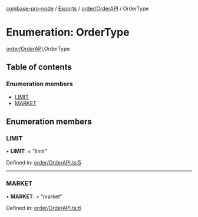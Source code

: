 [coinbase-pro-node](../README.md) / [Exports](../modules.md) / [order/OrderAPI](../modules/order_orderapi.md) / OrderType

# Enumeration: OrderType

[order/OrderAPI](../modules/order_orderapi.md).OrderType

## Table of contents

### Enumeration members

- [LIMIT](order_orderapi.ordertype.md#limit)
- [MARKET](order_orderapi.ordertype.md#market)

## Enumeration members

### LIMIT

• **LIMIT**: = "limit"

Defined in: [order/OrderAPI.ts:5](https://github.com/bennycode/coinbase-pro-node/blob/3a89239/src/order/OrderAPI.ts#L5)

---

### MARKET

• **MARKET**: = "market"

Defined in: [order/OrderAPI.ts:6](https://github.com/bennycode/coinbase-pro-node/blob/3a89239/src/order/OrderAPI.ts#L6)
